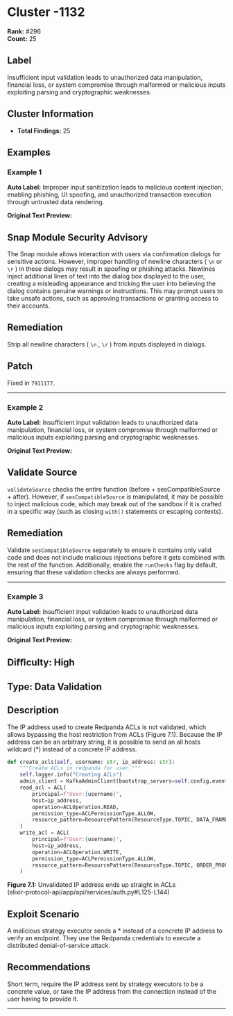# Cluster -1132

**Rank:** #296  
**Count:** 25  

## Label
Insufficient input validation leads to unauthorized data manipulation, financial loss, or system compromise through malformed or malicious inputs exploiting parsing and cryptographic weaknesses.

## Cluster Information
- **Total Findings:** 25

## Examples

### Example 1

**Auto Label:** Improper input sanitization leads to malicious content injection, enabling phishing, UI spoofing, and unauthorized transaction execution through untrusted data rendering.  

**Original Text Preview:**

## Snap Module Security Advisory

The Snap module allows interaction with users via confirmation dialogs for sensitive actions. However, improper handling of newline characters ( `\n` or `\r` ) in these dialogs may result in spoofing or phishing attacks. Newlines inject additional lines of text into the dialog box displayed to the user, creating a misleading appearance and tricking the user into believing the dialog contains genuine warnings or instructions. This may prompt users to take unsafe actions, such as approving transactions or granting access to their accounts.

## Remediation

Strip all newline characters ( `\n` , `\r` ) from inputs displayed in dialogs.

## Patch

Fixed in `7911177`.

---
### Example 2

**Auto Label:** Insufficient input validation leads to unauthorized data manipulation, financial loss, or system compromise through malformed or malicious inputs exploiting parsing and cryptographic weaknesses.  

**Original Text Preview:**

## Validate Source

`validateSource` checks the entire function (before + sesCompatibleSource + after). However, if `sesCompatibleSource` is manipulated, it may be possible to inject malicious code, which may break out of the sandbox if it is crafted in a specific way (such as closing `with()` statements or escaping contexts).

## Remediation

Validate `sesCompatibleSource` separately to ensure it contains only valid code and does not include malicious injections before it gets combined with the rest of the function. Additionally, enable the `runChecks` flag by default, ensuring that these validation checks are always performed.

---
### Example 3

**Auto Label:** Insufficient input validation leads to unauthorized data manipulation, financial loss, or system compromise through malformed or malicious inputs exploiting parsing and cryptographic weaknesses.  

**Original Text Preview:**

## Diﬃculty: High

## Type: Data Validation

## Description
The IP address used to create Redpanda ACLs is not validated, which allows bypassing the host restriction from ACLs (Figure 7.1). Because the IP address can be an arbitrary string, it is possible to send an all hosts wildcard (*) instead of a concrete IP address.

```python
def create_acls(self, username: str, ip_address: str):
    """Create ACLs in redpanda for user."""
    self.logger.info("Creating ACLs")
    admin_client = KafkaAdminClient(bootstrap_servers=self.config.event_bus_brokers)
    read_acl = ACL(
        principal=f"User:{username}",
        host=ip_address,
        operation=ACLOperation.READ,
        permission_type=ACLPermissionType.ALLOW,
        resource_pattern=ResourcePattern(ResourceType.TOPIC, DATA_FRAME_TOPICS),
    )
    write_acl = ACL(
        principal=f"User:{username}",
        host=ip_address,
        operation=ACLOperation.WRITE,
        permission_type=ACLPermissionType.ALLOW,
        resource_pattern=ResourcePattern(ResourceType.TOPIC, ORDER_PROPOSAL_TOPICS),
    )
```

**Figure 7.1:** Unvalidated IP address ends up straight in ACLs  
(elixir-protocol-api/app/api/services/auth.py#L125-L144)

## Exploit Scenario
A malicious strategy executor sends a * instead of a concrete IP address to verify an endpoint. They use the Redpanda credentials to execute a distributed denial-of-service attack.

## Recommendations
Short term, require the IP address sent by strategy executors to be a concrete value, or take the IP address from the connection instead of the user having to provide it.

---
